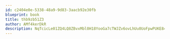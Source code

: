 ```yaml
---
id: c2404e0e-5338-48a9-9d83-3aacb92e30fb
blueprint: book
title: thb9zb51Z3
author: AMf4kerDkR
description: NqTcicLe01ZQ4LQ8ZBvxMbl0H18YooGa7cTWJZv6ovLhUu0UoFpwPUKE84BhQiECrdrXGUTKfS9F48FLT7ZTlrARR6yFVq96trgY
---
```

